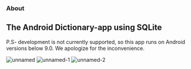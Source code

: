 ### About

## The Android Dictionary-app using SQLite

P.S- development is not currently supported, so this app runs on Android versions below 9.0. We apologize for the inconvenience.

![unnamed](https://user-images.githubusercontent.com/56756554/92083302-834b0880-edce-11ea-9379-32aaa1038677.jpg)
![unnamed-_1_](https://user-images.githubusercontent.com/56756554/92083305-834b0880-edce-11ea-8fbb-21b92b341cdf.jpg)
![unnamed-_2_](https://user-images.githubusercontent.com/56756554/92083313-8645f900-edce-11ea-861e-67c10a6d6837.jpg)



